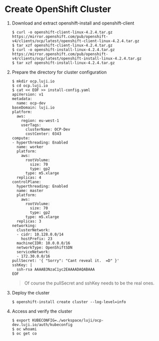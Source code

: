 # Create OpenShift Cluster

1. Download and extract openshift-install and openshift-client
   ```console
   $ curl -o openshift-client-linux-4.2.4.tar.gz https://mirror.openshift.com/pub/openshift-v4/clients/ocp/latest/openshift-client-linux-4.2.4.tar.gz
   $ tar xzf openshift-client-linux-4.2.4.tar.gz
   $ curl -o openshift-install-linux-4.2.4.tar.gz https://mirror.openshift.com/pub/openshift-v4/clients/ocp/latest/openshift-install-linux-4.2.4.tar.gz
   $ tar xzf openshift-install-linux-4.2.4.tar.gz
   ```

2. Prepare the directory for cluster configuration
   ```console
   $ mkdir ocp.luji.io
   $ cd ocp.luji.io
   $ cat << EOF >> install-config.yaml
   apiVersion: v1
   metadata:
     name: ocp-dev
   baseDomain: luji.io
   platform:
     aws:
       region: eu-west-1
       userTags:
         clusterName: OCP-Dev
         costCenter: 0343
   compute:
   - hyperthreading: Enabled
     name: worker
     platform:
       aws:
         rootVolume:
           size: 70
           type: gp2
         type: m5.xlarge
     replicas: 4
   controlPlane:
     hyperthreading: Enabled
     name: master
     platform:
       aws:
         rootVolume:
           size: 70
           type: gp2
         type: m5.xlarge
     replicas: 3
   networking:
     clusterNetwork:
     - cidr: 10.128.0.0/14
       hostPrefix: 23
     machineCIDR: 10.0.0.0/16
     networkType: OpenShiftSDN
     serviceNetwork:
     - 172.30.0.0/16
   pullSecret: '{ "Sorry": "Cant reveal it.  =D" }'
   sshKey: |
     ssh-rsa AAAAB3NzaC1yc2EAAAADAQABAAA
   EOF
   ```
   > Of course the pullSecret and sshKey needs to be the real ones.

3. Deploy the cluster
   ```console
   $ openshift-install create cluster --log-level=info
   ```

4. Access and verify the cluster
   ```console
   $ export KUBECONFIG=./workspace/luji/ocp-dev.luji.io/auth/kubeconfig
   $ oc whoami
   $ oc get co
   ```

